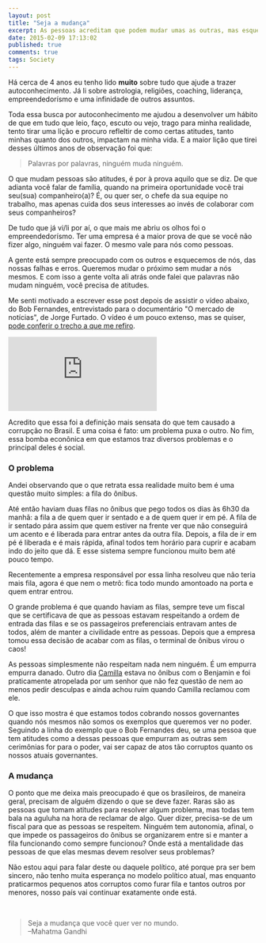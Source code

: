```yaml
---
layout: post
title: "Seja a mudança"
excerpt: As pessoas acreditam que podem mudar umas as outras, mas esquecem que antes de mudar uma sociedade precisamos mudar a nós mesmos.
date: 2015-02-09 17:13:02
published: true
comments: true
tags: Society
---
```


Há cerca de 4 anos eu tenho lido **muito** sobre tudo que ajude a trazer autoconhecimento. Já li sobre astrologia, religiões, coaching, liderança, empreendedorísmo e uma infinidade de outros assuntos.

Toda essa busca por autoconhecimento me ajudou a desenvolver um hábito de que em tudo que leio, faço, escuto ou vejo, trago para minha realidade, tento tirar uma lição e procuro refleltir de como certas atitudes, tanto minhas quanto dos outros, impactam na minha vida. E a maior lição que tirei desses últimos anos de observação foi que:

> Palavras por palavras, ninguém muda ninguém.

O que mudam pessoas são atitudes, é por à prova aquilo que se diz. De que adianta você falar de família, quando na primeira oportunidade você trai seu(sua) companheiro(a)? É, ou quer ser, o chefe da sua equipe no trabalho, mas apenas cuida dos seus interesses ao invés de colaborar com seus companheiros?

De tudo que já vi/li por aí, o que mais me abriu os olhos foi o empreendedorísmo. Ter uma empresa é a maior prova de que se você não fizer algo, ninguém vai fazer. O mesmo vale para nós como pessoas.

A gente está sempre preocupado com os outros e esquecemos de nós, das nossas falhas e erros. Queremos mudar o próximo sem mudar a nós mesmos. E com isso a gente volta ali atrás onde falei que palavras não mudam ninguém, você precisa de atitudes.

Me senti motivado a escrever esse post depois de assistir o vídeo abaixo, do Bob Fernandes, entrevistado para o documentário "O mercado de notícias", de Jorge Furtado. O vídeo é um pouco extenso, mas se quiser, <a href="https://www.facebook.com/video.php?v=10204961234649368" title="A corrupção no Brasil" target="_blank" rel="nofollow">pode conferir o trecho a que me refiro</a>.

<iframe class="article__video" src="https://www.youtube.com/embed/QG4CzutWUQ4" frameborder="0" allowfullscreen></iframe>

Acredito que essa foi a definição mais sensata do que tem causado a corrupção no Brasil. E uma coisa é fato: um problema puxa o outro. No fim, essa bomba econônica em que estamos traz diversos problemas e o principal deles é social.

<h3>O problema</h3>

Andei observando que o que retrata essa realidade muito bem é uma questão muito simples: a fila do ônibus.

Até então haviam duas filas no ônibus que pego todos os dias às 6h30 da manhã: a fila a de quem quer ir sentado e a de quem quer ir em pé. A fila de ir sentado pára assim que quem estiver na frente ver que não conseguirá um acento e é liberada para entrar antes da outra fila. Depois, a fila de ir em pé é liberada e é mais rápida, afinal todos tem horário para cuprir e acabam indo do jeito que dá. E esse sistema sempre funcionou muito bem até pouco tempo.

Recentemente a empresa responsável por essa linha resolveu que não teria mais fila, agora é que nem o metrô: fica todo mundo amontoado na porta e quem entrar entrou.

O grande problema é que quando haviam as filas, sempre teve um fiscal que se certificava de que as pessoas estavam respeitando a ordem de entrada das filas e se os passageiros preferenciais entravam antes de todos, além de manter a civilidade entre as pessoas. Depois que a empresa tomou essa decisão de acabar com as filas, o terminal de ônibus virou o caos!

As pessoas simplesmente não respeitam nada nem ninguém. É um empurra empurra danado. Outro dia <a href="" ref="http://twitter.com/camilla_wolf" target="_blank" title="Camilla Wolf" rel="nofollow">Camilla</a> estava no ônibus com o Benjamin e foi praticamente atropelada por um senhor que não fez questão de nem ao menos pedir desculpas e ainda achou ruim quando Camilla reclamou com ele.

O que isso mostra é que estamos todos cobrando nossos governantes quando nós mesmos não somos os exemplos que queremos ver no poder. Seguindo a linha do exemplo que o Bob Fernandes deu, se uma pessoa que tem atitudes como a dessas pessoas que empurram as outras sem cerimônias for para o poder, vai ser capaz de atos tão corruptos quanto os nossos atuais governantes.

<h3>A mudança</h3>

O ponto que me deixa mais preocupado é que os brasileiros, de maneira geral, precisam de alguém dizendo o que se deve fazer. Raras são as pessoas que tomam atitudes para resolver algum problema, mas todas tem bala na aguluha na hora de reclamar de algo. Quer dizer, precisa-se de um fiscal para que as pessoas se respeitem. Ninguém tem autonomia, afinal, o que impede os passageiros do ônibus se organizarem entre si e manter a fila funcionando como sempre funcionou? Onde está a mentalidade das pessoas de que elas mesmas devem resolver seus problemas?

Não estou aqui para falar deste ou daquele político, até porque pra ser bem sincero, não tenho muita esperança no modelo político atual, mas enquanto praticarmos pequenos atos corruptos como furar fila e tantos outros por menores, nosso país vai continuar exatamente onde está.

<br>

> Seja a mudança que você quer ver no mundo. <br>–Mahatma Gandhi
